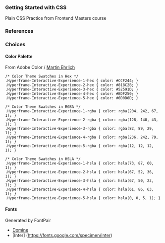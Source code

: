 ### Getting Started with CSS
Plain CSS Practice from Frontend Masters course

### References

### Choices

#### Color Palette
From Adobe Color / [Martin Ehrlich](https://www.behance.net/gallery/132810259/Hyperframe-Interactive-Experience?tracking_source=curated_galleries_list)
```
/* Color Theme Swatches in Hex */
.Hyperframe-Interactive-Experience-1-hex { color: #CCF244; }
.Hyperframe-Interactive-Experience-2-hex { color: #818C2B; }
.Hyperframe-Interactive-Experience-3-hex { color: #52591D; }
.Hyperframe-Interactive-Experience-4-hex { color: #EDF250; }
.Hyperframe-Interactive-Experience-5-hex { color: #0D0D0D; }

/* Color Theme Swatches in RGBA */
.Hyperframe-Interactive-Experience-1-rgba { color: rgba(204, 242, 67, 1); }
.Hyperframe-Interactive-Experience-2-rgba { color: rgba(128, 140, 43, 1); }
.Hyperframe-Interactive-Experience-3-rgba { color: rgba(82, 89, 29, 1); }
.Hyperframe-Interactive-Experience-4-rgba { color: rgba(236, 242, 79, 1); }
.Hyperframe-Interactive-Experience-5-rgba { color: rgba(12, 12, 12, 1); }

/* Color Theme Swatches in HSLA */
.Hyperframe-Interactive-Experience-1-hsla { color: hsla(73, 87, 60, 1); }
.Hyperframe-Interactive-Experience-2-hsla { color: hsla(67, 52, 36, 1); }
.Hyperframe-Interactive-Experience-3-hsla { color: hsla(67, 50, 23, 1); }
.Hyperframe-Interactive-Experience-4-hsla { color: hsla(61, 86, 63, 1); }
.Hyperframe-Interactive-Experience-5-hsla { color: hsla(0, 0, 5, 1); }
```

#### Fonts
Generated by FontPair
- [Domine](https://fonts.google.com/specimen/Domine)
- [Inter] (https://fonts.google.com/specimen/Inter)


####
